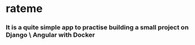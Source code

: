 # rateme

### It is a quite simple app to practise building a small project on Django \ Angular with Docker
